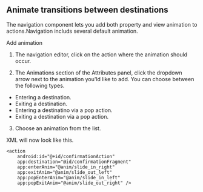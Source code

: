 ## Animate transitions between destinations

The navigation component lets you add both property and view animation to actions.Navigation includs several default animation. 

Add animation
1. The navigation editor, click on the action where the animation should occur. 

2. The Animations section of the Attributes panel, click the dropdown arrow next to the animation you'ld like to add. You can choose between the following types. 
- Entering a destination.
- Exiting a destination.
- Entering a destinatino via a pop action.
- Exiting a destination via a pop action. 

3. Choose an animation from the list. 

XML will now look like this. 
```
<action
    android:id="@+id/confirmationAction"
    app:destination="@id/confirmationFragment"
    app:enterAnim="@anim/slide_in_right"
    app:exitAnim="@anim/slide_out_left"
    app:popEnterAnim="@anim/slide_in_left"
    app:popExitAnim="@anim/slide_out_right" />
```

